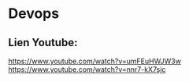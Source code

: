 # Devops

## Lien Youtube:
https://www.youtube.com/watch?v=umFEuHWJW3w
https://www.youtube.com/watch?v=nnr7-kX7sjc
